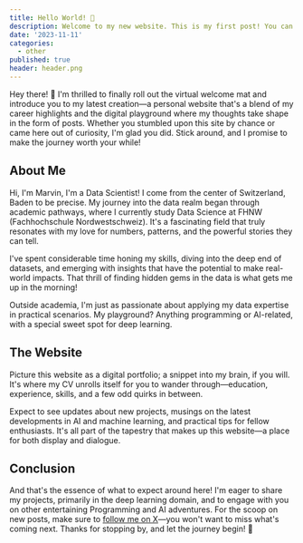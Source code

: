 ```yaml
---
title: Hello World! 👋
description: Welcome to my new website. This is my first post! You can expect to find posts about personal projects in the topics of machine learning, deep learning, and software engineering here very soon. Stay tuned!
date: '2023-11-11'
categories:
  - other
published: true
header: header.png
---
```


Hey there! 👋 I'm thrilled to finally roll out the virtual welcome mat and introduce you to my latest creation—a personal website that's a blend of my career highlights and the digital playground where my thoughts take shape in the form of posts. 
Whether you stumbled upon this site by chance or came here out of curiosity, I'm glad you did. Stick around, and I promise to make the journey worth your while!

## About Me
Hi, I'm Marvin, I'm a Data Scientist! I come from the center of Switzerland, Baden to be precise. My journey into the data realm began through academic pathways, where I currently study Data Science at FHNW (Fachhochschule Nordwestschweiz). It's a fascinating field that truly resonates with my love for numbers, patterns, and the powerful stories they can tell.

I've spent considerable time honing my skills, diving into the deep end of datasets, and emerging with insights that have the potential to make real-world impacts. That thrill of finding hidden gems in the data is what gets me up in the morning!

Outside academia, I'm just as passionate about applying my data expertise in practical scenarios. My playground? Anything programming or AI-related, with a special sweet spot for deep learning.

## The Website
Picture this website as a digital portfolio; a snippet into my brain, if you will. It's where my CV unrolls itself for you to wander through—education, experience, skills, and a few odd quirks in between.

Expect to see updates about new projects, musings on the latest developments in AI and machine learning, and practical tips for fellow enthusiasts. It's all part of the tapestry that makes up this website—a place for both display and dialogue.

## Conclusion
And that's the essence of what to expect around here! I'm eager to share my projects, primarily in the deep learning domain, and to engage with you on other entertaining Programming and AI adventures. For the scoop on new posts, make sure to [follow me on X](https://twitter.com/marvinvr)—you won't want to miss what's coming next. Thanks for stopping by, and let the journey begin! 🚀


